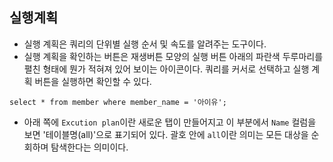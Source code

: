 ## 실행계획
- 실행 계획은 쿼리의 단위별 실행 순서 및 속도를 알려주는 도구이다.
- 실행 계획을 확인하는 버튼은 재생버튼 모양의 실행 버튼 아래의 파란색 두루마리를 펼친 형태에 뭔가 적혀져 있어 보이는 아이콘이다. 쿼리를 커서로 선택하고 실행 계획 버튼을 실행하면 확인할 수 있다.
```
select * from member where member_name = '아이유';
```
- 아래 쪽에 `Excution plan`이란 새로운 탭이 만들어지고 이 부분에서 `Name` 컬럼을 보면 '테이블명(all)'으로 표기되어 있다. 괄호 안에 `all`이란 의미는 모든 대상을 순회하며 탐색한다는 의미이다.